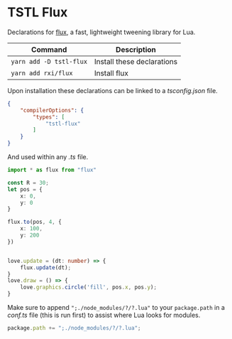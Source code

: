 # TSTL Flux

Declarations for [flux](https://github.com/rxi/flux), a fast, lightweight tweening library for Lua.


| Command | Description |
|-|-|
| `yarn add -D tstl-flux` | Install these declarations |
| `yarn add rxi/flux` | Install flux |


Upon installation these declarations can be linked to a _tsconfig.json_ file.

```json
{
    "compilerOptions": {
        "types": [
            "tstl-flux"
        ]
    }
}
```

And used within any _.ts_ file.

```ts
import * as flux from "flux"

const R = 30;
let pos = {
    x: 0,
    y: 0
}

flux.to(pos, 4, {
    x: 100,
    y: 200
})


love.update = (dt: number) => {
    flux.update(dt);
}
love.draw = () => {
    love.graphics.circle('fill', pos.x, pos.y);
}
```

Make sure to append `";./node_modules/?/?.lua"` to your `package.path` in a _conf.ts_ file (this is run first) to assist where Lua looks for modules.

```ts
package.path += ";./node_modules/?/?.lua";
```
